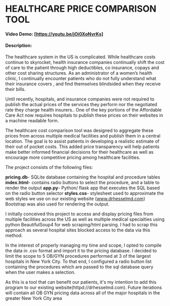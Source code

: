 # HEALTHCARE PRICE COMPARISON TOOL
#### Video Demo:  [https://youtu.be/jOi0XoNvrKs]
#### Description:

The healthcare system in the US is complicated. While healthcare costs continue to skyrocket, health insurance companies continually shift the cost of  care to the patient through  high deductibles, co insurance, copays and other cost sharing structures.  As an administrator of a women’s health clinic, I continually encounter patients who do not fully  understand what their insurance covers , and find themselves blindsided  when they receive their bills.

Until recently, hospitals, and insurance companies were not required to publish the actual prices of the services they perform nor the negotiated rate they charge health insurers..  One of the key portions of the Affordable Care Act now requires hospitals to publish these prices on their websites in a machine readable form.


The healthcare cost comparison tool was designed to aggregate these prices from  across multiple medical facilities and publish them in a central location. The goal is to assist patients  in developing a realistic estimate of their out of pocket costs.  This added price transparency will help patients make better informed financial decisions for their healthcare as well as encourage more competitive pricing among healthcare facilities.



The project consists of the following files:

**pricing.db**- SQLite database containing the hospital and procedure tables
**index.html**- contains radio buttons  to select the procedure, and a table to render the output
**app.py**-  Python/ flask app that executes the SQL based on the radio button selector
**styles.css**- stylesheet used to approximate the web styles we use on our existing website (www.drhesselmd.com) Bootstrap was also used for rendering the output.

I initially conceived this project to  access  and display pricing files from multiple facilities across the US as well as multiple medical specialties using python BeautifulSoup4  for web scraping/html parsing. I had to scrap this approach as several hospital sites blocked access to the data via this method.

In the interest of properly managing my time and scope, I opted to compile the data in .csv format  and import it  to the  pricing database. I decided to limit the scope to  5 OB/GYN procedures performed at 3 of the largest hospitals in New York City.  To that end, I configured a radio button list containing the procedures which are passed to  the sql database query when the user makes a selection.

As this is a tool that can benefit our patients, it's my intention to add this program  to our existing website(httpd://drhesselmd.com). Future iterations will contain all OB GYN pricing data across all of the major hospitals in the greater New York City area


